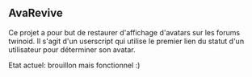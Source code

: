 ## AvaRevive
Ce projet a pour but de restaurer d'affichage d'avatars sur les forums twinoid.
Il s'agit d'un userscript qui utilise le premier lien du statut d'un utilisateur pour déterminer son avatar.

Etat actuel: brouillon mais fonctionnel :)